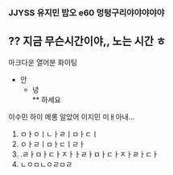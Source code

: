 ### JJYSS 유지민 밥오 e60 멍텅구리야야야야야

## ?? 지금 무슨시간이야,, 노는 시간 ㅎ

마크다운
열어분 화이팅

* 안
  * 녕   
    ** 하세요 

이수민 하이 메롱
알았어 이지민
미ㅐ아내...

1. ㅁㅏㅇㅣㄴㅏㄹㅣㅁㅏㄷㅣ
2. ㅇㅏㄹㅣㅁㅏㄷㅣㄹㅏ
3. .ㄹㅏㅁㅏㄷㅏㅈㅏㅏㄹㅏㅁㅏㄷㅏㅈㅏㄹㅏㄷㅏ
4. ㄴㅇㅁㄴㅇㄹㅁㄹ

